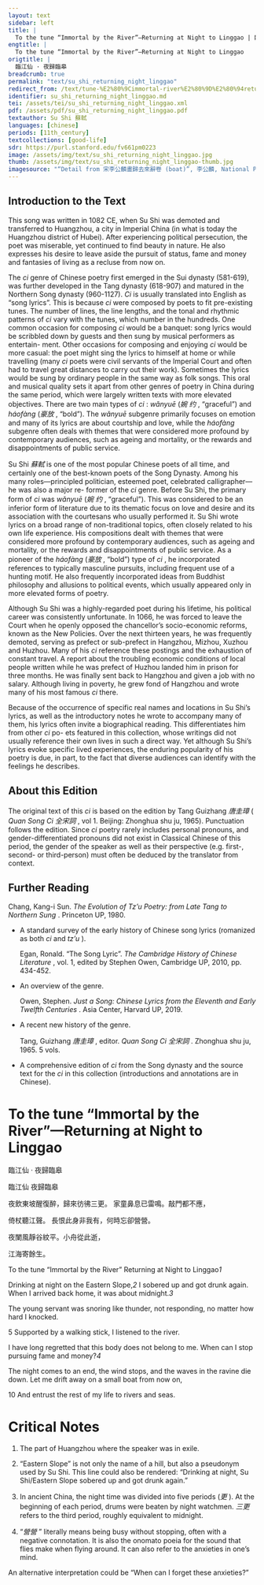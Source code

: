 ```yaml
---
layout: text
sidebar: left
title: |
  To the tune “Immortal by the River”—Returning at Night to Linggao | 臨江仙 · 夜歸臨皋
engtitle: |
  To the tune “Immortal by the River”—Returning at Night to Linggao
origtitle: |
  臨江仙 · 夜歸臨皋
breadcrumb: true
permalink: "text/su_shi_returning_night_linggao"
redirect_from: /text/tune-%E2%80%9Cimmortal-river%E2%80%9D%E2%80%94returning-night-linggao
identifier: su_shi_returning_night_linggao.md
tei: /assets/tei/su_shi_returning_night_linggao.xml
pdf: /assets/pdf/su_shi_returning_night_linggao.pdf
textauthor: Su Shi 蘇軾
languages: [chinese]
periods: [11th_century]
textcollections: [good-life]
sdr: https://purl.stanford.edu/fv661pm0223
image: /assets/img/text/su_shi_returning_night_linggao.jpg
thumb: /assets/img/text/su_shi_returning_night_linggao-thumb.jpg
imagesource: "“Detail from 宋李公麟畫歸去來辭卷 (boat)”, 李公麟, National Palace Museum, Accession Number: K2A001412N000000000PAE [Public Domain]"
---
```

<h2>Introduction to the Text</h2>
<p>This song was written in 1082 CE, when Su Shi was demoted and transferred to Huangzhou, a city in Imperial China (in what is today the Huangzhou district of Hubei). After experiencing political persecution, the poet was miserable, yet continued to find beauty in nature. He also expresses his desire to leave aside the pursuit of status, fame and money and fantasies of living as a recluse from now on.</p>

<p>The <i> ci </i> genre of Chinese poetry first emerged in the Sui dynasty (581-619), was further developed in the Tang dynasty (618-907) and matured in the Northern Song dynasty (960-1127). <i> Ci </i> is usually translated into English as “song lyrics”. This is because <i> ci </i> were composed by poets to fit pre-existing tunes. The number of lines, the line lengths, and the tonal and rhythmic patterns of <i> ci </i> vary with the tunes, which number in the hundreds. One common occasion for composing <i> ci </i> would be a banquet: song lyrics would be scribbled down by guests and then sung by musical performers as entertain- ment. Other occasions for composing and enjoying <i> ci </i> would be more casual: the poet might sing the lyrics to himself at home or while travelling (many <i> ci </i> poets were civil servants of the Imperial Court and often had to travel great distances to carry out their work). Sometimes the lyrics would be sung by ordinary people in the same way as folk songs. This oral and musical quality sets it apart from other genres of poetry in China during the same period, which were largely written texts with more elevated objectives. There are two main types of <i> ci</i> : <i> wǎnyuē </i> (<em>婉 约</em> , “graceful”) and <i> háofàng </i> (<em>豪放</em> , “bold”). The <i> wǎnyuē </i> subgenre primarily focuses on emotion and many of its lyrics are about courtship and love, while the <i> háofàng </i> subgenre often deals with themes that were considered more profound by contemporary audiences, such as ageing and mortality, or the rewards and disappointments of public service.</p>

<p>Su Shi <em>蘇軾</em> is one of the most popular Chinese poets of all time, and certainly one of the best-known poets of the Song Dynasty. Among his many roles—principled politician, esteemed poet, celebrated calligrapher—he was also a major re- former of the <i> ci </i> genre. Before Su Shi, the primary form of <i> ci </i> was <i> wǎnyuē </i> (<em>婉 约</em> , “graceful”). This was considered to be an inferior form of literature due to its thematic focus on love and desire and its association with the courtesans who usually performed it. Su Shi wrote lyrics on a broad range of non-traditional topics, often closely related to his own life experience. His compositions dealt with themes that were considered more profound by contemporary audiences, such as ageing and mortality, or the rewards and disappointments of public service. As a pioneer of the <i> háofàng </i> (<em>豪放</em> , “bold”) type of <i> ci</i> , he incorporated references to typically masculine pursuits, including frequent use of a hunting motif. He also frequently incorporated ideas from Buddhist philosophy and allusions to political events, which usually appeared only in more elevated forms of poetry.</p>

<p>Although Su Shi was a highly-regarded poet during his lifetime, his political career was consistently unfortunate. In 1066, he was forced to leave the Court when he openly opposed the chancellor’s socio-economic reforms, known as the New Policies. Over the next thirteen years, he was frequently demoted, serving as prefect or sub-prefect in Hangzhou, Mizhou, Xuzhou and Huzhou. Many of his <i> ci </i> reference these postings and the exhaustion of constant travel. A report about the troubling economic conditions of local people written while he was prefect of Huzhou landed him in prison for three months. He was finally sent back to Hangzhou and given a job with no salary. Although living in poverty, he grew fond of Hangzhou and wrote many of his most famous <i> ci </i> there.</p>

<p>Because of the occurrence of specific real names and locations in Su Shi’s lyrics, as well as the introductory notes he wrote to accompany many of them, his lyrics often invite a biographical reading. This differentiates him from other <i> ci </i> po- ets featured in this collection, whose writings did not usually reference their own lives in such a direct way. Yet although Su Shi’s lyrics evoke specific lived experiences, the enduring popularity of his poetry is due, in part, to the fact that diverse audiences can identify with the feelings he describes.</p>

<h2>About this Edition</h2>
<p>The original text of this <i> ci </i> is based on the edition by Tang Guizhang <em>唐圭璋</em> (<i> Quan Song Ci </i> <em>全宋詞</em> , vol 1. Beijing: Zhonghua shu ju, 1965). Punctuation follows the edition. Since <i> ci </i> poetry rarely includes personal pronouns, and gender-differentiated pronouns did not exist in Classical Chinese of this period, the gender of the speaker as well as their perspective (e.g. first-, second- or third-person) must often be deduced by the translator from context.</p>

<h2>Further Reading</h2>
<p>Chang, Kang-i Sun. <i> The Evolution of Tz’u Poetry: from Late Tang to Northern Sung</i> . Princeton UP, 1980.</p>
<ul>
<li>
<p>A standard survey of the early history of Chinese song lyrics (romanized as both <em>ci</em> and <em>tz’u</em> ).</p>
<p>Egan, Ronald. “The Song Lyric”. <i> The Cambridge History of Chinese Literature</i> , vol. 1, edited by Stephen Owen, Cambridge UP, 2010, pp. 434-452.</p>
</li>
<li>
<p>An overview of the genre.</p>
<p>Owen, Stephen. <i> Just a Song: Chinese Lyrics from the Eleventh and Early Twelfth Centuries</i> . Asia Center, Harvard UP, 2019.</p>
</li>
<li>
<p>A recent new history of the genre.</p>
<p>Tang, Guizhang <em>唐圭璋</em> , editor. <i> Quan Song Ci </i> <em>全宋詞</em> . Zhonghua shu ju, 1965. 5 vols.</p>
</li>
<li>
<p>A comprehensive edition of <em>ci</em> from the Song dynasty and the source text for the <em>ci</em> in this collection (introductions and annotations are in Chinese).</p>
</li>
</ul>
<h1>To the tune “Immortal by the River”—Returning at Night to Linggao</h1>
<p>臨江仙 · 夜歸臨皋</p>

<p>臨江仙 夜歸臨皋</p>

<p>夜飲東坡醒復醉，歸來彷彿三更。 家童鼻息已雷鳴。敲門都不應，</p>
<p>倚杖聽江聲。 長恨此身非我有，何時忘卻營營。</p>
<p>夜闌風靜谷紋平。小舟從此逝，</p>
<p>江海寄餘生。</p>
<p>To the tune “Immortal by the River” Returning at Night to Linggao<em>1</em></p>

<p>Drinking at night on the Eastern Slope,<em>2</em> I sobered up and got drunk again. When I arrived back home, it was about midnight.<em>3</em></p>
<p>The young servant was snoring like thunder, not responding, no matter how hard I knocked.</p>
<p>5 Supported by a walking stick, I listened to the river.</p>
<p>I have long regretted that this body does not belong to me. When can I stop pursuing fame and money?<em>4</em></p>
<p>The night comes to an end, the wind stops, and the waves in the ravine die down. Let me drift away on a small boat from now on,</p>
<p>10 And entrust the rest of my life to rivers and seas.</p>

<h1>Critical Notes</h1>

<ol id="l2">
<li>
<p>The part of Huangzhou where the speaker was in exile.</p>
</li>
<li>
<p>“Eastern Slope” is not only the name of a hill, but also a pseudonym used by Su Shi. This line could also be rendered: “Drinking at night, Su Shi/Eastern Slope sobered up and got drunk again.”</p>
</li>
<li>
<p>In ancient China, the night time was divided into five periods (<em>更</em> ). At the beginning of each period, drums were beaten by night watchmen. <em>三更</em> refers to the third period, roughly equivalent to midnight.</p>
</li>
<li>
<p>“<em>營營</em> ” literally means being busy without stopping, often with a negative connotation. It is also the onomato poeia for the sound that flies make when flying around. It can also refer to the anxieties in one’s mind.</p>
</li>
</ol>
<p>An alternative interpretation could be “When can I forget these anxieties?”</p>
